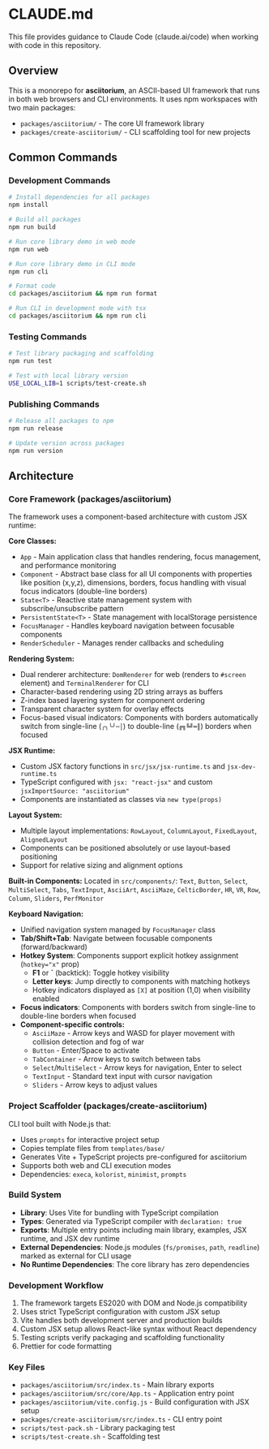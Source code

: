 # CLAUDE.md

This file provides guidance to Claude Code (claude.ai/code) when working with code in this repository.

## Overview

This is a monorepo for **asciitorium**, an ASCII-based UI framework that runs in both web browsers and CLI environments. It uses npm workspaces with two main packages:

- `packages/asciitorium/` - The core UI framework library
- `packages/create-asciitorium/` - CLI scaffolding tool for new projects

## Common Commands

### Development Commands

```bash
# Install dependencies for all packages
npm install

# Build all packages
npm run build

# Run core library demo in web mode
npm run web

# Run core library demo in CLI mode
npm run cli

# Format code
cd packages/asciitorium && npm run format

# Run CLI in development mode with tsx
cd packages/asciitorium && npm run cli
```

### Testing Commands

```bash
# Test library packaging and scaffolding
npm run test

# Test with local library version
USE_LOCAL_LIB=1 scripts/test-create.sh
```

### Publishing Commands

```bash
# Release all packages to npm
npm run release

# Update version across packages
npm run version
```

## Architecture

### Core Framework (packages/asciitorium)

The framework uses a component-based architecture with custom JSX runtime:

**Core Classes:**

- `App` - Main application class that handles rendering, focus management, and performance monitoring
- `Component` - Abstract base class for all UI components with properties like position (x,y,z), dimensions, borders, focus handling with visual focus indicators (double-line borders)
- `State<T>` - Reactive state management system with subscribe/unsubscribe pattern
- `PersistentState<T>` - State management with localStorage persistence
- `FocusManager` - Handles keyboard navigation between focusable components
- `RenderScheduler` - Manages render callbacks and scheduling

**Rendering System:**

- Dual renderer architecture: `DomRenderer` for web (renders to `#screen` element) and `TerminalRenderer` for CLI
- Character-based rendering using 2D string arrays as buffers
- Z-index based layering system for component ordering
- Transparent character system for overlay effects
- Focus-based visual indicators: Components with borders automatically switch from single-line (`╭╮╰╯─│`) to double-line (`╔╗╚╝═║`) borders when focused

**JSX Runtime:**

- Custom JSX factory functions in `src/jsx/jsx-runtime.ts` and `jsx-dev-runtime.ts`
- TypeScript configured with `jsx: "react-jsx"` and custom `jsxImportSource: "asciitorium"`
- Components are instantiated as classes via `new type(props)`

**Layout System:**

- Multiple layout implementations: `RowLayout`, `ColumnLayout`, `FixedLayout`, `AlignedLayout`
- Components can be positioned absolutely or use layout-based positioning
- Support for relative sizing and alignment options

**Built-in Components:**
Located in `src/components/`: `Text`, `Button`, `Select`, `MultiSelect`, `Tabs`, `TextInput`, `AsciiArt`, `AsciiMaze`, `CelticBorder`, `HR`, `VR`, `Row`, `Column`, `Sliders`, `PerfMonitor`

**Keyboard Navigation:**

- Unified navigation system managed by `FocusManager` class
- **Tab/Shift+Tab**: Navigate between focusable components (forward/backward)
- **Hotkey System**: Components support explicit hotkey assignment (`hotkey="x"` prop)
  - **F1** or **`** (backtick): Toggle hotkey visibility
  - **Letter keys**: Jump directly to components with matching hotkeys
  - Hotkey indicators displayed as `[X]` at position (1,0) when visibility enabled
- **Focus indicators**: Components with borders switch from single-line to double-line borders when focused
- **Component-specific controls:**
  - `AsciiMaze` - Arrow keys and WASD for player movement with collision detection and fog of war
  - `Button` - Enter/Space to activate
  - `TabContainer` - Arrow keys to switch between tabs
  - `Select`/`MultiSelect` - Arrow keys for navigation, Enter to select
  - `TextInput` - Standard text input with cursor navigation
  - `Sliders` - Arrow keys to adjust values

### Project Scaffolder (packages/create-asciitorium)

CLI tool built with Node.js that:

- Uses `prompts` for interactive project setup
- Copies template files from `templates/base/`
- Generates Vite + TypeScript projects pre-configured for asciitorium
- Supports both web and CLI execution modes
- Dependencies: `execa`, `kolorist`, `minimist`, `prompts`

### Build System

- **Library**: Uses Vite for bundling with TypeScript compilation
- **Types**: Generated via TypeScript compiler with `declaration: true`
- **Exports**: Multiple entry points including main library, examples, JSX runtime, and JSX dev runtime
- **External Dependencies**: Node.js modules (`fs/promises`, `path`, `readline`) marked as external for CLI usage
- **No Runtime Dependencies**: The core library has zero dependencies

### Development Workflow

1. The framework targets ES2020 with DOM and Node.js compatibility
2. Uses strict TypeScript configuration with custom JSX setup
3. Vite handles both development server and production builds
4. Custom JSX setup allows React-like syntax without React dependency
5. Testing scripts verify packaging and scaffolding functionality
6. Prettier for code formatting

### Key Files

- `packages/asciitorium/src/index.ts` - Main library exports
- `packages/asciitorium/src/core/App.ts` - Application entry point
- `packages/asciitorium/vite.config.js` - Build configuration with JSX setup
- `packages/create-asciitorium/src/index.ts` - CLI entry point
- `scripts/test-pack.sh` - Library packaging test
- `scripts/test-create.sh` - Scaffolding test
